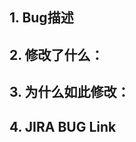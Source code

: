 <!--请按要求填写Merge Request模板，详细说明修改内容, 支持Markdown语法和格式-->
## 1. Bug描述
<!--请在此注释之后描述当前Merge Request期望解决的Bug现象, Bug造成的影响等-->

## 2. 修改了什么：
<!--请在此注释之后描述当前Merge Request修改了什么功能, 是否修改了参数、命令行、相应的文档说明等-->

## 3. 为什么如此修改：
<!--请在此注释之后描述当前Merge Request为什么如此修改代码-->

## 4. JIRA BUG Link
<!--请提供JIRA BUG链接，如没有可不填-->

